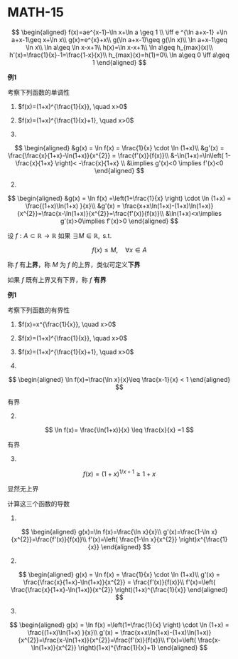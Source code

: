 # MATH-15

$$
\begin{aligned}
f(x)=ae^{x-1}-\ln x+\ln a \geq 1 \\ 
\iff e ^{\ln a+x-1} +\ln a+x-1\geq x+\ln x\\
g(x)=e^{x}+x\\
g(\ln a+x-1)\geq g(\ln x)\\
\ln a+x-1\geq \ln x\\
\ln a\geq \ln x-x+1\\
h(x)=\ln x-x+1\\
\ln a\geq h_{max}(x)\\
h'(x)=\frac{1}{x}-1=\frac{1-x}{x}\\
h_{max}(x)=h(1)=0\\
\ln a\geq 0 \iff a\geq 1
\end{aligned}
$$


**例1**

考察下列函数的单调性

1. $f(x)=(1+x)^{\frac{1}{x}}, \quad x>0$
2. $f(x)=(1+x)^{\frac{1}{x}+1}, \quad x>0$

1.

$$
\begin{aligned}
&g(x) = \ln f(x) = \frac{1}{x} \cdot \ln (1+x)\\
&g'(x) = \frac{\frac{x}{1+x}-\ln(1+x)}{x^{2}} = \frac{f'(x)}{f(x)}\\
&-\ln(1+x)=\ln\left( 1-\frac{x}{1+x} \right)< -\frac{x}{1+x} \\
&\implies g'(x)<0 \implies f'(x)<0
\end{aligned}
$$

2.

$$
\begin{aligned}
&g(x) = \ln f(x) =\left(1+\frac{1}{x} \right) \cdot \ln (1+x) = \frac{(1+x)\ln(1+x) }{x}\\
&g'(x) = \frac{x+x\ln(1+x)-(1+x)\ln(1+x)}{x^{2}}=\frac{x-\ln(1+x)}{x^{2}}=\frac{f'(x)}{f(x)}\\
&\ln(1+x)<x\implies g'(x)>0\implies f'(x)>0
\end{aligned}
$$


设 $f:A\subset \mathbb{R }\to \mathbb{R}$ 如果 $\exists M \in \mathbb{R},\text{ s.t. }$

$$
f(x)\leq M, \quad \forall x \in A
$$

称 $f$ 有**上界**，称 $M$ 为 $f$ 的上界，类似可定义**下界**

如果 $f$ 既有上界又有下界，称 $f$ **有界**

**例1**

考察下列函数的有界性

1. $f(x)=x^{\frac{1}{x}}, \quad x>0$
2. $f(x)=(1+x)^{\frac{1}{x}}, \quad x>0$
3. $f(x)=(1+x)^{\frac{1}{x}+1}, \quad x>0$

1.

$$
\begin{aligned}
\ln f(x)=\frac{\ln x}{x}\leq \frac{x-1}{x} < 1
\end{aligned}
$$

有界

2.

$$
\ln f(x)= \frac{\ln(1+x)}{x} \leq \frac{x}{x} =1
$$

有界

3.

$$
f(x)=(1+x)^{1/x+1}\geq 1+x
$$

显然无上界

计算这三个函数的导数

1.

$$
\begin{aligned}
g(x)=\ln f(x)=\frac{\ln x}{x}\\
g'(x)=\frac{1-\ln x}{x^{2}}=\frac{f'(x)}{f(x)}\\
f'(x)=\left( \frac{1-\ln x}{x^{2}} \right)x^{\frac{1}{x}}
\end{aligned}
$$

2.

$$
\begin{aligned}
g(x) = \ln f(x) = \frac{1}{x} \cdot \ln (1+x)\\
g'(x) = \frac{\frac{x}{1+x}-\ln(1+x)}{x^{2}} = \frac{f'(x)}{f(x)}\\
f'(x)=\left( \frac{\frac{x}{1+x}-\ln(1+x)}{x^{2}} \right)(1+x)^{\frac{1}{x}}
\end{aligned}
$$

3.

$$
\begin{aligned}
g(x) = \ln f(x) =\left(1+\frac{1}{x} \right) \cdot \ln (1+x) = \frac{(1+x)\ln(1+x) }{x}\\
g'(x) = \frac{x+x\ln(1+x)-(1+x)\ln(1+x)}{x^{2}}=\frac{x-\ln(1+x)}{x^{2}}=\frac{f'(x)}{f(x)}\\
f'(x)=\left( \frac{x-\ln(1+x)}{x^{2}} \right)(1+x)^{\frac{1}{x}+1}
\end{aligned}
$$

